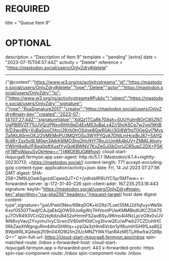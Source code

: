 
# REQUIRED
title = "Queue Item 9"
# OPTIONAL
description = "Description of Item 9"
template = "pending"
[extra]
date = "2023-07-15T04:57:44Z"
activity = "Delete"
reference = "https://mastodon.social/users/OnlyZdry#delete"

---
{"@context":"https://www.w3.org/ns/activitystreams","id":"https://mastodon.social/users/OnlyZdry#delete","type":"Delete","actor":"https://mastodon.social/users/OnlyZdry","to":["https://www.w3.org/ns/activitystreams#Public"],"object":"https://mastodon.social/users/OnlyZdry","signature":{"type":"RsaSignature2017","creator":"https://mastodon.social/users/OnlyZdry#main-key","created":"2023-07-14T07:27:44Z","signatureValue":"XdQz1TCaRk70Ash+SUUYuhnBOrC85ZNTUgPBlRVZF71UJVQ/zPNxy6IHh9pD4ExM53uBaLs4Z//Sh/ASCp7w2yol1tKtB9/D3wv8N+XuBaSooCHncj2Krb0trOSdye8QwR0AU3GI8W1tgT0GeQvI7MysZa5KtJt0rmOXJ/2VMEMnPU3MQYOSu3WYPYQvA7DfdLmHcpBrJ87+5AYQR/dR+Zsx5o9LM0en3AtkK6IMO3hg2HcfHY7RnJcUmMi4bUV+ZNMjLAhotyYWlrHAq8u1F8qq0pftXusfYyiQqKBWNV7KxZeGJGbOvrlJCR5upC2DX+PSKnY18PqWaouSyOkHew=="}}##DEBUG##host: cloud-start-rkqucga6.fermyon.app
user-agent: http.rb/5.1.1 (Mastodon/4.1.4+nightly-20230713; +https://mastodon.social/)
content-length: 771
accept-encoding: gzip
content-type: application/activity+json
date: Fri, 14 Jul 2023 07:27:56 GMT
digest: SHA-256=ZM9UjOwkSgozdCqweQJT+C+/ydhsbRf6UYC5p/5MTww=
x-forwarded-server: ip-172-31-40-226
spin-client-addr: 167.235.253.16:443
signature: keyId="https://mastodon.social/users/OnlyZdry#main-key",algorithm="rsa-sha256",headers="(request-target) host date digest content-type",signature="jyaUPwb0Neo/68kq0OK+kI29zi7Luet3SMJ2d1qfuyvWe5bKxxfG5507TwdjfCAJjaEbQjOW50Jo6gWz7lHVootPUwKMMBkdIUKCZGA7SyJ7OVR493VCnQ2zkj6dzu8452oHmmFS2aoBSyJ96mo4lANcLp/zG9x0v/JV9iN8vyVavj2Yvyimu1vyCSrwc0V80efH0dCvg3hvwQEo/wPwb27CZOuhIHC06kZaaXtWgnguRm4dhvGhWtq++jrpQa3zHhn6Vcbv1ylf6umih5iH91Lsa8S2BWpWRLXQdwjk2f/9n04XO9Q1m2IUcMNZYWkYIanR4zM5TjJt6w5w2QtRpQ=="
spin-full-url: https://cloud-start-rkqucga6.fermyon.app/inbox
spin-matched-route: /inbox
x-forwarded-host: cloud-start-rkqucga6.fermyon.app
x-forwarded-port: 443
x-forwarded-proto: https
spin-raw-component-route: /inbox
spin-component-route: /inbox


